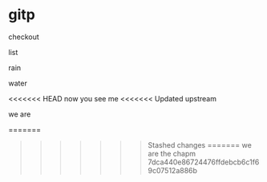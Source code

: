 # gitp

checkout

list

rain 

water

<<<<<<< HEAD
now you see me
<<<<<<< Updated upstream

we are 

=======
>>>>>>> Stashed changes
=======
we are the chapm
>>>>>>> 7dca440e86724476ffdebcb6c1f69c07512a886b

